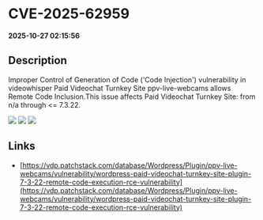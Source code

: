 # CVE-2025-62959

**2025-10-27 02:15:56**

## Description
Improper Control of Generation of Code ('Code Injection') vulnerability in videowhisper Paid Videochat Turnkey Site ppv-live-webcams allows Remote Code Inclusion.This issue affects Paid Videochat Turnkey Site: from n/a through <= 7.3.22.

![](https://img.shields.io/static/v1?label=Score&message=9.1&color=red)
![](https://img.shields.io/static/v1?label=Severity&message=CRITICAL&color=red)
![](https://img.shields.io/static/v1?label=CWE&message=RCE&color=green)

## Links
- [https://vdp.patchstack.com/database/Wordpress/Plugin/ppv-live-webcams/vulnerability/wordpress-paid-videochat-turnkey-site-plugin-7-3-22-remote-code-execution-rce-vulnerability](https://vdp.patchstack.com/database/Wordpress/Plugin/ppv-live-webcams/vulnerability/wordpress-paid-videochat-turnkey-site-plugin-7-3-22-remote-code-execution-rce-vulnerability)
